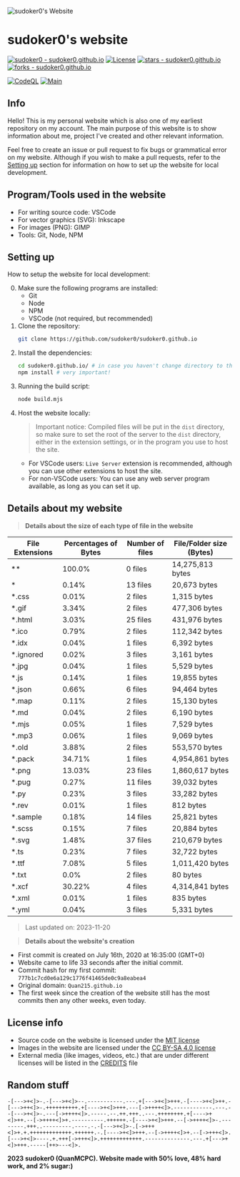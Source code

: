 ![sudoker0's Website](https://sudoker0.github.io/website/image/social_preview.png)

# sudoker0's website

[![sudoker0 - sudoker0.github.io](https://img.shields.io/static/v1?label=sudoker0&message=sudoker0.github.io&color=red&logo=github)](https://github.com/sudoker0/sudoker0.github.io)
[![License](https://img.shields.io/badge/License-MIT-red)](#-license)
[![stars - sudoker0.github.io](https://img.shields.io/github/stars/sudoker0/sudoker0.github.io?style=social)](https://github.com/sudoker0/sudoker0.github.io)
[![forks - sudoker0.github.io](https://img.shields.io/github/forks/sudoker0/sudoker0.github.io?style=social)](https://github.com/sudoker0/sudoker0.github.io)

[![CodeQL](https://github.com/sudoker0/sudoker0.github.io/actions/workflows/codeql-analysis.yml/badge.svg)](https://github.com/sudoker0/sudoker0.github.io/actions/workflows/codeql-analysis.yml)
[![Main](https://github.com/sudoker0/sudoker0.github.io/actions/workflows/main.yml/badge.svg)](https://github.com/sudoker0/sudoker0.github.io/actions/workflows/main.yml)

## Info
Hello! This is my personal website which is also one of my earliest repository on my account. The main purpose of this website is to show information about me, project I've created and other relevant information.

Feel free to create an issue or pull request to fix bugs or grammatical error on my website. Although if you wish to make a pull requests, refer to the [Setting up](#setting-up) section for information on how to set up the website for local development.

## Program/Tools used in the website
- For writing source code: VSCode
- For vector graphics (SVG): Inkscape
- For images (PNG): GIMP
- Tools: Git, Node, NPM

## Setting up
How to setup the website for local development:

0. Make sure the following programs are installed:
    - Git
    - Node
    - NPM
    - VSCode (not required, but recommended)
1. Clone the repository:
    ```bash
    git clone https://github.com/sudoker0/sudoker0.github.io
    ```
2. Install the dependencies:
    ```bash
    cd sudoker0.github.io/ # in case you haven't change directory to the root of the website
    npm install # very important!
    ```
3. Running the build script:
    ```bash
    node build.mjs
    ```
4. Host the website locally:
    > Important notice: Compiled files will be put in the `dist` directory, so make sure to set the root of the server to the `dist` directory, either in the extension settings, or in the program you use to host the site.
    - For VSCode users: `Live Server` extension is recommended, although you can use other extensions to host the site.
    - For non-VSCode users: You can use any web server program available, as long as you can set it up.

## Details about my website

> **Details about the size of each type of file in the website**
<!--python_data_start-->
File Extensions | Percentages of Bytes | Number of files | File/Folder size (Bytes)
----------------|--------------------- |-----------------|--------------------------
\*\* | 100.0% | 0 files | 14,275,813 bytes
\* | 0.14% | 13 files | 20,673 bytes
\*.css | 0.01% | 2 files | 1,315 bytes
\*.gif | 3.34% | 2 files | 477,306 bytes
\*.html | 3.03% | 25 files | 431,976 bytes
\*.ico | 0.79% | 2 files | 112,342 bytes
\*.idx | 0.04% | 1 files | 6,392 bytes
\*.ignored | 0.02% | 3 files | 3,161 bytes
\*.jpg | 0.04% | 1 files | 5,529 bytes
\*.js | 0.14% | 1 files | 19,855 bytes
\*.json | 0.66% | 6 files | 94,464 bytes
\*.map | 0.11% | 2 files | 15,130 bytes
\*.md | 0.04% | 2 files | 6,190 bytes
\*.mjs | 0.05% | 1 files | 7,529 bytes
\*.mp3 | 0.06% | 1 files | 9,069 bytes
\*.old | 3.88% | 2 files | 553,570 bytes
\*.pack | 34.71% | 1 files | 4,954,861 bytes
\*.png | 13.03% | 23 files | 1,860,617 bytes
\*.pug | 0.27% | 11 files | 39,032 bytes
\*.py | 0.23% | 3 files | 33,282 bytes
\*.rev | 0.01% | 1 files | 812 bytes
\*.sample | 0.18% | 14 files | 25,821 bytes
\*.scss | 0.15% | 7 files | 20,884 bytes
\*.svg | 1.48% | 37 files | 210,679 bytes
\*.ts | 0.23% | 7 files | 32,722 bytes
\*.ttf | 7.08% | 5 files | 1,011,420 bytes
\*.txt | 0.0% | 2 files | 80 bytes
\*.xcf | 30.22% | 4 files | 4,314,841 bytes
\*.xml | 0.01% | 1 files | 835 bytes
\*.yml | 0.04% | 3 files | 5,331 bytes
> Last updated on: 2023-11-20
<!--python_data_stop-->

> **Details about the website's creation**
- First commit is created on July 16th, 2020 at 16:35:00 (GMT+0)
- Website came to life 33 seconds after the initial commit.
- Commit hash for my first commit: `777b1c7cd0e6a129c1776f41465de0c9a8eabea4`
- Original domain: `Quan215.github.io`
- The first week since the creation of the website still has the most commits then any other weeks, even today.

## License info
- Source code on the website is licensed under the [MIT license](/LICENSE)
- Images in the website are licensed under the [CC BY-SA 4.0 license](http://creativecommons.org/licenses/by-sa/4.0/)
- External media (like images, videos, etc.) that are under different licenses will be listed in the [CREDITS](/CREDITS.md) file

## Random stuff
```bf
-[--->+<]>-.-[--->+<]>--.-----------.---.+[--->+<]>+++.-[---->+<]>++.-[--->++<]>-.++++++++++.+[---->+<]>+++.---[->++++<]>.------------.---.--[--->+<]>-.---[->++++<]>.-----.--.++.+++..---.++++++++.+[---->+<]>++.--[->++++<]>+.----------.++++++.-[---->+<]>+++.--[->++++<]>-.--------.+++..---------.----.-.-[--->+<]>-.[->+++<]>+.+.+++++++++++++.++++++.-.[---->+<]>+++.--[->++++<]>+.--[->+++<]>.[--->+<]>----.+.+++[->+++<]>.+++++++++++++.--------------.---.+[--->+<]>+++.-----[++>---<]>.
```

**2023 sudoker0 (QuanMCPC). Website made with 50% love, 48% hard work, and 2% sugar:)**